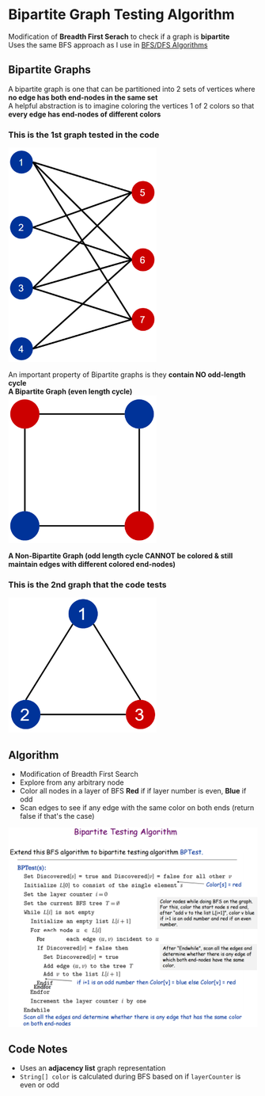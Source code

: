 # Bipartite Graph Testing Algorithm
Modification of **Breadth First Serach** to check if a graph is **bipartite**  
Uses the same BFS approach as I use in [BFS/DFS Algorithms](https://github.com/SleekPanther/breadth-first-search-depth-first-search-graphs)

## Bipartite Graphs
A bipartite graph is one that can be partitioned into 2 sets of vertices where **no edge has both end-nodes in the same set**  
A helpful abstraction is to imagine coloring the vertices 1 of 2 colors so that **every edge has end-nodes of different colors**  

### This is the 1st graph tested in the code
<img src="images/bipartite-graph-example.png" width="300">

An important property of Bipartite graphs is they **contain NO odd-length cycle**  
**A Bipartite Graph (even length cycle)**  
<img src="images/graph-even-cycle.png" width="300">

**A Non-Bipartite Graph (odd length cycle CANNOT be colored & still maintain edges with different colored end-nodes)**

### This is the 2nd graph that the code tests
<img src="images/graph-odd-cycle.png" width="300">  

## Algorithm
- Modification of Breadth First Search
- Explore from any arbitrary node
- Color all nodes in a layer of BFS **Red** if if layer number is even, **Blue** if odd
- Scan edges to see if any edge with the same color on both ends (return false if that's the case)

![](images/bipartite-pseudocode.png)

## Code Notes
- Uses an **adjacency list** graph representation
- `String[] color` is calculated during BFS based on if `layerCounter` is even or odd

